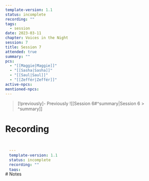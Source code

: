 ```yaml
---
template-version: 1.1
status: incomplete
recording: ""
tags:
  - session
date: 2023-03-11
chapter: Voices in the Night
session: 7
title: Session 7
attended: true
summary: ""
pcs:
  - "[[Maggie|Maggie]]"
  - "[[Sasha|Sasha]]"
  - "[[Saul|Saul]]"
  - "[[Zeffér|Zeffér]]"
active-npcs: 
mentioned-npcs:
---
```


> [!previously]- Previously
> ![[Session 6#^summary|Session 6 > ^summary]]
# Recording
<iframe width="100%" height="100" src="?modestbranding=1&rel=0" title="VtM Shadows of Boston - Session 4 - Torpor" frameborder="0"></iframe>
# Notes

